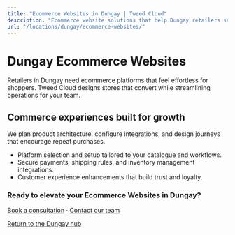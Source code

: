 ```yaml
---
title: "Ecommerce Websites in Dungay | Tweed Cloud"
description: "Ecommerce website solutions that help Dungay retailers sell with confidence."
url: "/locations/dungay/ecommerce-websites/"
---
```


# Dungay Ecommerce Websites

Retailers in Dungay need ecommerce platforms that feel effortless for shoppers. Tweed Cloud designs stores that convert while streamlining operations for your team.

## Commerce experiences built for growth

We plan product architecture, configure integrations, and design journeys that encourage repeat purchases.

- Platform selection and setup tailored to your catalogue and workflows.
- Secure payments, shipping rules, and inventory management integrations.
- Customer experience enhancements that build trust and loyalty.

### Ready to elevate your Ecommerce Websites in Dungay?

[Book a consultation](/consultation/) · [Contact our team](/contact/)

[Return to the Dungay hub](/locations/dungay/)
